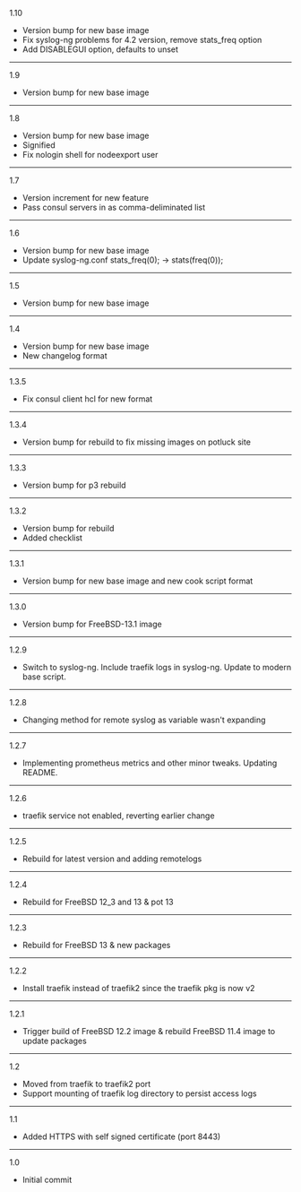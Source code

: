 1.10

* Version bump for new base image
* Fix syslog-ng problems for 4.2 version, remove stats_freq option
* Add DISABLEGUI option, defaults to unset

---

1.9

* Version bump for new base image

---

1.8

* Version bump for new base image
* Signified
* Fix nologin shell for nodeexport user

---

1.7

* Version increment for new feature
* Pass consul servers in as comma-deliminated list

---

1.6

* Version bump for new base image
* Update syslog-ng.conf stats_freq(0); -> stats(freq(0));

---

1.5

* Version bump for new base image

---

1.4

* Version bump for new base image
* New changelog format

---

1.3.5

* Fix consul client hcl for new format

---

1.3.4

* Version bump for rebuild to fix missing images on potluck site

---

1.3.3

* Version bump for p3 rebuild

---

1.3.2

* Version bump for rebuild
* Added checklist

---

1.3.1

* Version bump for new base image and new cook script format

---

1.3.0

* Version bump for FreeBSD-13.1 image

---

1.2.9

* Switch to syslog-ng. Include traefik logs in syslog-ng. Update to modern base script.

---

1.2.8

* Changing method for remote syslog as variable wasn't expanding

---

1.2.7

* Implementing prometheus metrics and other minor tweaks. Updating README.

---

1.2.6

* traefik service not enabled, reverting earlier change

---

1.2.5

* Rebuild for latest version and adding remotelogs

---

1.2.4

* Rebuild for FreeBSD 12_3 and 13 & pot 13

---

1.2.3

* Rebuild for FreeBSD 13 & new packages

---

1.2.2

* Install traefik instead of traefik2 since the traefik pkg is now v2

---

1.2.1

* Trigger build of FreeBSD 12.2 image & rebuild FreeBSD 11.4 image to update packages

---

1.2

* Moved from traefik to traefik2 port
* Support mounting of traefik log directory to persist access logs

---

1.1

* Added HTTPS with self signed certificate (port 8443)

---

1.0

* Initial commit
